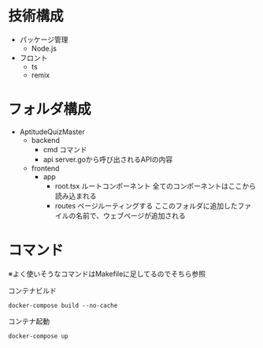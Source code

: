 # 技術構成

- パッケージ管理
  - Node.js
- フロント
  - ts
  - remix

# フォルダ構成
- AptitudeQuizMaster
  - backend
    - cmd コマンド
    - api server.goから呼び出されるAPIの内容
  - frontend
    - app
      - root.tsx ルートコンポーネント 全てのコンポーネントはここから読み込まれる
      - routes ページルーティングする ここのフォルダに追加したファイルの名前で、ウェブページが追加される




# コマンド

※よく使いそうなコマンドはMakefileに足してるのでそちら参照


コンテナビルド
```
docker-compose build --no-cache
```

コンテナ起動
```
docker-compose up
```

